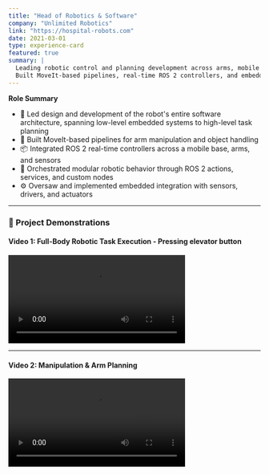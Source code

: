 ```yaml
---
title: "Head of Robotics & Software"
company: "Unlimited Robotics"
link: "https://hospital-robots.com"
date: 2021-03-01
type: experience-card
featured: true
summary: |
  Leading robotic control and planning development across arms, mobile base, and high-level task logic.  
  Built MoveIt-based pipelines, real-time ROS 2 controllers, and embedded integrations.
---
```


**Role Summary**

- 🧠 Led design and development of the robot's entire software architecture, spanning low-level embedded systems to high-level task planning
- 🦾 Built MoveIt-based pipelines for arm manipulation and object handling
- 📦 Integrated ROS 2 real-time controllers across a mobile base, arms, and sensors
- 📡 Orchestrated modular robotic behavior through ROS 2 actions, services, and custom nodes
- ⚙️ Oversaw and implemented embedded integration with sensors, drivers, and actuators

---

### 🎥 Project Demonstrations

#### Video 1: Full-Body Robotic Task Execution - Pressing elevator button
<video controls width="70%">
  <source src="elevator_demo.mp4" type="video/mp4">
  Your browser does not support the video tag.
</video> 

--- 

#### Video 2: Manipulation & Arm Planning
<video controls width="70%">
  <source src="juggling.mp4" type="video/mp4">
  Your browser does not support the video tag.
</video>
